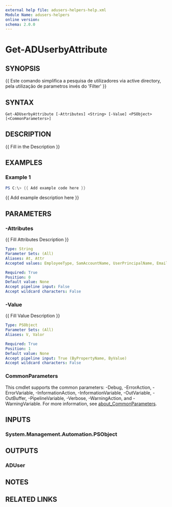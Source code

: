 ```yaml
---
external help file: adusers-helpers-help.xml
Module Name: adusers-helpers
online version:
schema: 2.0.0
---
```


# Get-ADUserbyAttribute

## SYNOPSIS
{{ Este comando simplifica a pesquisa de utilizadores via active directory, pela utilização de parametros invés do 'Filter' }}

## SYNTAX

```
Get-ADUserbyAttribute [-Attributes] <String> [-Value] <PSObject> [<CommonParameters>]
```

## DESCRIPTION
{{ Fill in the Description }}

## EXAMPLES

### Example 1
```powershell
PS C:\> {{ Add example code here }}
```

{{ Add example description here }}

## PARAMETERS

### -Attributes
{{ Fill Attributes Description }}

```yaml
Type: String
Parameter Sets: (All)
Aliases: At, Attr
Accepted values: EmployeeType, SamAccountName, UserPrincipalName, EmailAddress

Required: True
Position: 0
Default value: None
Accept pipeline input: False
Accept wildcard characters: False
```

### -Value
{{ Fill Value Description }}

```yaml
Type: PSObject
Parameter Sets: (All)
Aliases: V, Valor

Required: True
Position: 1
Default value: None
Accept pipeline input: True (ByPropertyName, ByValue)
Accept wildcard characters: False
```

### CommonParameters
This cmdlet supports the common parameters: -Debug, -ErrorAction, -ErrorVariable, -InformationAction, -InformationVariable, -OutVariable, -OutBuffer, -PipelineVariable, -Verbose, -WarningAction, and -WarningVariable. For more information, see [about_CommonParameters](http://go.microsoft.com/fwlink/?LinkID=113216).

## INPUTS

### System.Management.Automation.PSObject
## OUTPUTS

### ADUser
## NOTES

## RELATED LINKS
